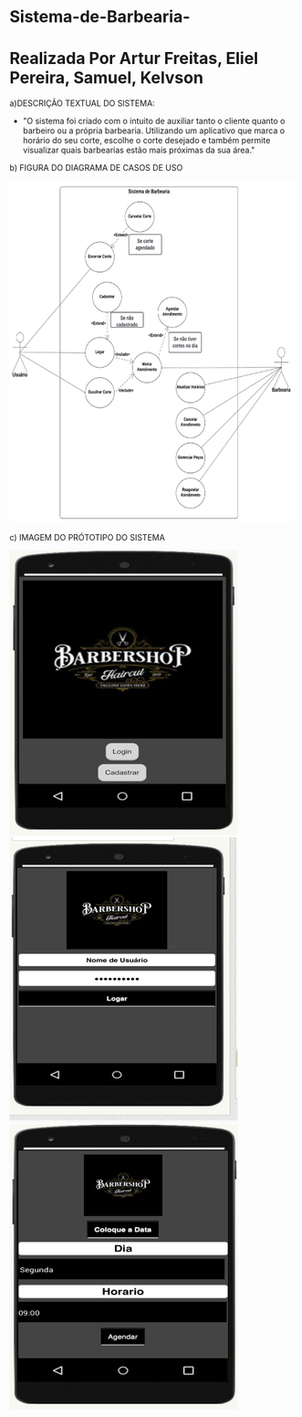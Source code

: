 # Sistema-de-Barbearia-

# Realizada Por Artur Freitas, Eliel Pereira, Samuel, Kelvson

a)DESCRIÇÃO TEXTUAL DO SISTEMA:
- "O sistema foi criado com o intuito de auxiliar tanto o cliente quanto o barbeiro ou a própria barbearia. Utilizando um aplicativo que marca o horário do seu corte, escolhe o corte desejado e também permite visualizar quais barbearias estão mais próximas da sua área."
  
b) FIGURA DO DIAGRAMA DE CASOS DE USO 

<img src="/assets/Diagrama Barbearia (1).jpeg" width="500px" height="600px"/>

c) IMAGEM DO PRÓTOTIPO DO SISTEMA

<img src="/assets/imagem barbearia.jfif" width="400px" height="500px"/>

<img src="/assets/0d07ea5a-576b-4ecb-9e72-7b9f563e5481.jfif" width="400px" height="500px"/>
 <img src="/assets/9ca5bdbc-62bc-49bd-abdf-7f65a1216507.jfif" width="400px" height="500px"/>
